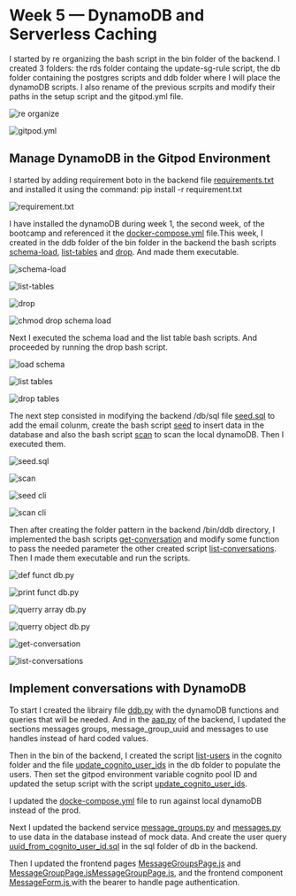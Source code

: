 # Week 5 — DynamoDB and Serverless Caching



I started by re organizing the bash script in the bin folder of the backend. I created 3 folders: the rds folder containg the update-sg-rule script, the db folder containing the postgres scripts and ddb folder where I will place the dynamoDB scripts. I also rename of the previous scrpits and modify their paths in the setup script and the gitpod.yml file. 

![re organize](assets/Week5/Week%205%20-%20v1%20re%20organize%20bin%20script.png)

![gitpod.yml](assets/Week5/Week%205%20-%20v1%20up%20rds%20script%20path%20in%20gitpod.png)

## Manage DynamoDB in the Gitpod Environment

I started by adding requirement boto in the backend file [requirements.txt](https://github.com/vilt23/aws-bootcamp-cruddur-2023/blob/main/backend-flask/requirements.txt) and installed it using the command: pip install -r requirement.txt

![requirement.txt](assets/Week5/Week%205%20-%20v1%20boto3%20backend%20requierement.png)

I have installed the dynamoDB during week 1, the second week, of the bootcamp and referenced it the [docker-compose.yml]() file.This week, I created in the ddb folder of the bin folder in the backend the bash scripts [schema-load](https://github.com/vilt23/aws-bootcamp-cruddur-2023/blob/main/backend-flask/bin/ddb/schema-load), [list-tables](https://github.com/vilt23/aws-bootcamp-cruddur-2023/blob/main/backend-flask/bin/ddb/list-tables) and [drop](https://github.com/vilt23/aws-bootcamp-cruddur-2023/blob/main/backend-flask/bin/ddb/drop). And made them executable. 

![schema-load](assets/Week5/Week%205%20-%20v1%20ddb%20schema%20load.png)

![list-tables](assets/Week5/Week%205%20-%20v1%20ddb%20list%20tables.png)

![drop](assets/Week5/Week%205%20-%20v1%20ddb%20drop%20script.png)

![chmod drop schema load](assets/Week5/Week%205%20-%20v1%20ddb%20schema%20load.png)

Next I executed the schema load and the list table bash scripts. And proceeded by running the drop bash script.

![load schema](assets/Week5/Week%205%20-%20v1%20ddb%20load%20schema.png)

![list tables](assets/Week5/Week%205%20-%20v1%20ddb%20list%20tables%20cli.png)

![drop tables](assets/Week5/Week%205%20-%20v1%20ddb%20drop%20table%20cli.png)

The next step consisted in modifying the backend /db/sql file [seed.sql]() to add the email colunm, create the bash script [seed]() to insert data in the database and also the bash script [scan]() to scan the local dynamoDB. Then I executed them.

![seed.sql](assets/Week5/Week%205%20-%20v1%20db%20update%20postgres%20seed%20run%20setup.png)

![scan](assets/Week5/Week%205%20-%20v1%20ddb%20scan%20bash%20script.png)

![seed cli](assets/Week5/Week%205%20-%20v1%20ddb%20see%20data%20cli.png)

![scan cli](assets/Week5/Week%205%20-%20v1%20ddb%20scan%20data%20cli.png)

Then after creating the folder pattern in the backend /bin/ddb directory, I implemented the bash scripts [get-conversation]() and modify some function to pass the needed parameter the other created script [list-conversations](). Then I made them executable and run the scripts.

![def funct db.py](assets/Week5/Week%205%20-%20v1%20db%20lib%20dbPy%20def%20function.png)

![print funct db.py](assets/Week5/Week%205%20-%20v1%20db%20lib%20dbPy%20update%20print%20function.png)

![querry array db.py](assets/Week5/Week%205%20-%20v1%20db%20lib%20dbPy%20update%20querry%20array%20func.png)

![querry object db.py](assets/Week5/Week%205%20-%20v1%20db%20lib%20dbPy%20update%20querry%20object.png)

![get-conversation](assets/Week5/Week%205%20-%20v1%20ddb%20pattern%20get%20conv%20cli.png)

![list-conversations](assets/Week5/Week%205%20-%20v1%20ddb%20pattern%20list%20conv%20cli.png)


## Implement conversations with DynamoDB

To start I created the librairy file [ddb.py](https://github.com/vilt23/aws-bootcamp-cruddur-2023/blob/main/backend-flask/lib/ddb.py) with the dynamoDB functions and queries that will be needed. And in  the [aap.py](https://github.com/vilt23/aws-bootcamp-cruddur-2023/blob/main/backend-flask/app.py) of the backend, I updated the sections messages groups, message_group_uuid and messages to use handles instead of hard coded values.

Then in the bin of the backend, I created the script [list-users](https://github.com/vilt23/aws-bootcamp-cruddur-2023/blob/main/backend-flask/bin/cognito/list-users) in the cognito folder and the file [update_cognito_user_ids](https://github.com/vilt23/aws-bootcamp-cruddur-2023/blob/main/backend-flask/bin/db/update_cognito_user_ids) in the db folder to populate the users. Then set the gitpod environment variable cognito pool ID and updated the setup script with the script [update_cognito_user_ids](https://github.com/vilt23/aws-bootcamp-cruddur-2023/blob/main/backend-flask/bin/db/update_cognito_user_ids).

I updated the [docke-compose.yml]() file to run against local dynamoDB instead of the prod.

Next I updated the backend service [message_groups.py](https://github.com/vilt23/aws-bootcamp-cruddur-2023/blob/main/backend-flask/services/message_groups.py) and [messages.py](https://github.com/vilt23/aws-bootcamp-cruddur-2023/blob/main/backend-flask/services/messages.py) to use data in the database instead of mock data. And create the user query [uuid_from_cognito_user_id.sql](https://github.com/vilt23/aws-bootcamp-cruddur-2023/blob/main/backend-flask/db/sql/users/uuid_from_cognito_user_id.sql) in the sql folder of db in the backend.

Then I updated the frontend pages [MessageGroupsPage.js](https://github.com/vilt23/aws-bootcamp-cruddur-2023/blob/main/frontend-react-js/src/pages/MessageGroupsPage.js) and [MessageGroupPage.jsMessageGroupPage.js](https://github.com/vilt23/aws-bootcamp-cruddur-2023/blob/main/frontend-react-js/src/pages/MessageGroupPage.js), and the frontend component [MessageForm.js ](https://github.com/vilt23/aws-bootcamp-cruddur-2023/blob/main/frontend-react-js/src/components/MessageForm.js) with the bearer to handle page authentication.




